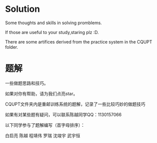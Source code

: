 # Solution
Some thoughts and skills in solving promblems.

If those are useful to your study,staring plz :D.

There are some artifices derived from the practice system in the CQUPT folder.

# 题解
一些做题思路和技巧。

如果对你有帮助，请为我们点亮star。

CQUPT文件夹内是重邮训练系统的题解，记录了一些比较巧妙的做题技巧

如果有对某些题有疑问，可以联系陈越同学QQ：1130157066

以下同学参与了题解编写（首字母排序）：

白启亮 陈越 程靖伟 罗瑞 沈竣宇 武宇恒 


